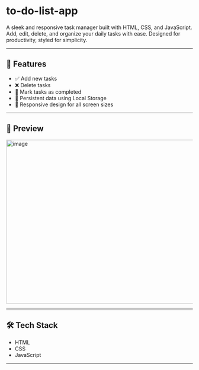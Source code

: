 # to-do-list-app
A sleek and responsive task manager built with HTML, CSS, and JavaScript. Add, edit, delete, and organize your daily tasks with ease. Designed for productivity, styled for simplicity.

---

## 🚀 Features

- ✅ Add new tasks
- ❌ Delete tasks
- 📌 Mark tasks as completed
- 💾 Persistent data using Local Storage
- 📱 Responsive design for all screen sizes

---

## 📸 Preview

<img width="959" height="442" alt="image" src="https://github.com/user-attachments/assets/41f3e9fa-aa3c-49e1-b805-839e67e811c5" />

---

## 🛠️ Tech Stack

- HTML
- CSS
- JavaScript

---
